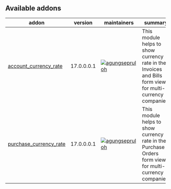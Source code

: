[//]: # (addons)

Available addons
----------------
addon | version | maintainers | summary
--- | --- | --- | ---
[account_currency_rate](account_currency_rate/) | 17.0.0.0.1 | [![agungsepruloh](https://github.com/agungsepruloh.png?size=30px)](https://github.com/agungsepruloh) | This module helps to show currency rate in the Invoices and Bills form view for multi-currency companies.
[purchase_currency_rate](purchase_currency_rate/) | 17.0.0.0.1 | [![agungsepruloh](https://github.com/agungsepruloh.png?size=30px)](https://github.com/agungsepruloh) | This module helps to show currency rate in the Purchase Orders form view for multi-currency companies.

[//]: # (end addons)